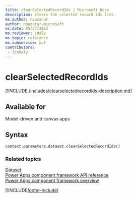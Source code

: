 ```yaml
---
title: clearSelectedRecordIds | Microsoft Docs
description: Clears the selected record ids list.
ms.author: noazarur
author: noazarur-microsoft
ms.date: 05/27/2022
ms.reviewer: jdaly
ms.topic: reference
ms.subservice: pcf
contributors:
 - JimDaly
---
```


# clearSelectedRecordIds

[!INCLUDE[./includes/clearselectedrecordids-description.md](./includes/clearselectedrecordids-description.md)]

## Available for

Model-driven and canvas apps

## Syntax

`context.parameters.dataset.clearSelectedRecordIds()`

### Related topics

[Dataset](../dataset.md)<br/>
[Power Apps component framework API reference](../../reference/index.md)<br/>
[Power Apps component framework overview](../../overview.md)

[!INCLUDE[footer-include](../../../../includes/footer-banner.md)]
